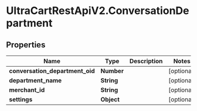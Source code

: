 # UltraCartRestApiV2.ConversationDepartment

## Properties

Name | Type | Description | Notes
------------ | ------------- | ------------- | -------------
**conversation_department_oid** | **Number** |  | [optional] 
**department_name** | **String** |  | [optional] 
**merchant_id** | **String** |  | [optional] 
**settings** | **Object** |  | [optional] 


